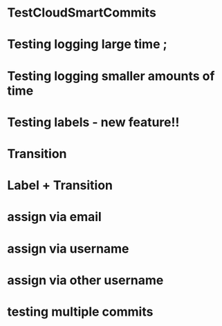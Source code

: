 # TestCloudSmartCommits
# Testing logging large time ;
# Testing logging smaller amounts of time
# Testing labels - new feature!!
# Transition
# Label + Transition
# assign via email
# assign via username
# assign via other username
# testing multiple commits
